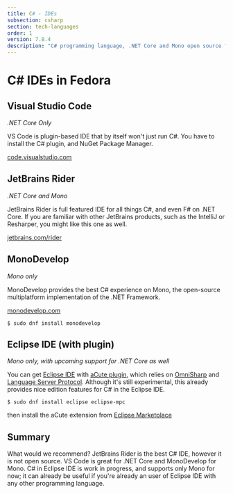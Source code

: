 ```yaml
---
title: C# - IDEs
subsection: csharp
section: tech-languages
order: 1
version: 7.8.4
description: "C# programming language, .NET Core and Mono open source frameworks."
---
```


# C# IDEs in Fedora

## Visual Studio Code

_.NET Core Only_

VS Code is plugin-based IDE that by itself won't just run C#. You have to install the C# plugin, and NuGet Package Manager.

[code.visualstudio.com](https://code.visualstudio.com)

## JetBrains Rider

_.NET Core and Mono_

JetBrains Rider is full featured IDE for all things C#, and even F# on .NET Core. If you are familiar with other JetBrains products, such as the IntelliJ or Resharper, you might like this one as well.

[jetbrains.com/rider](http://jetbrains.com/rider)

## MonoDevelop

_Mono only_

MonoDevelop provides the best C# experience on Mono, the open-source multiplatform implementation of the .NET Framework.

[monodevelop.com](http://www.monodevelop.com)

```
$ sudo dnf install monodevelop
```

## Eclipse IDE (with plugin)

_Mono only, with upcoming support for .NET Core as well_

You can get [Eclipse IDE](/tools/eclipse/about.html) with [aCute plugin](https://github.com/mickaelistria/aCute), which relies on [OmniSharp](http://www.omnisharp.net) and [Language Server Protocol](https://github.com/Microsoft/language-server-protocol). Although it's still experimental, this already provides nice edition features for C# in the Eclipse IDE.

```
$ sudo dnf install eclipse eclipse-mpc
```
then install the aCute extension from [Eclipse Marketplace](https://marketplace.eclipse.org/content/acute-c-edition-eclipse-ide-experimental)

## Summary

What would we recommend? JetBrains Rider is the best C# IDE, however it is not open source. VS Code is great for .NET Core and MonoDevelop for Mono. C# in Eclipse IDE is work in progress, and supports only Mono for now; it can already be useful if you're already an user of Eclipse IDE with any other programming language.
